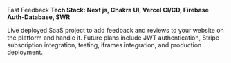 Fast Feedback
<b>Tech Stack: Next js, Chakra UI, Vercel CI/CD, Firebase Auth-Database, SWR</b>
<p>Live deployed SaaS project to add feedback and reviews to your website on the platform and handle it. Future plans include JWT authentication, Stripe subscription integration, testing, iframes integration, and production deployment.</p>

